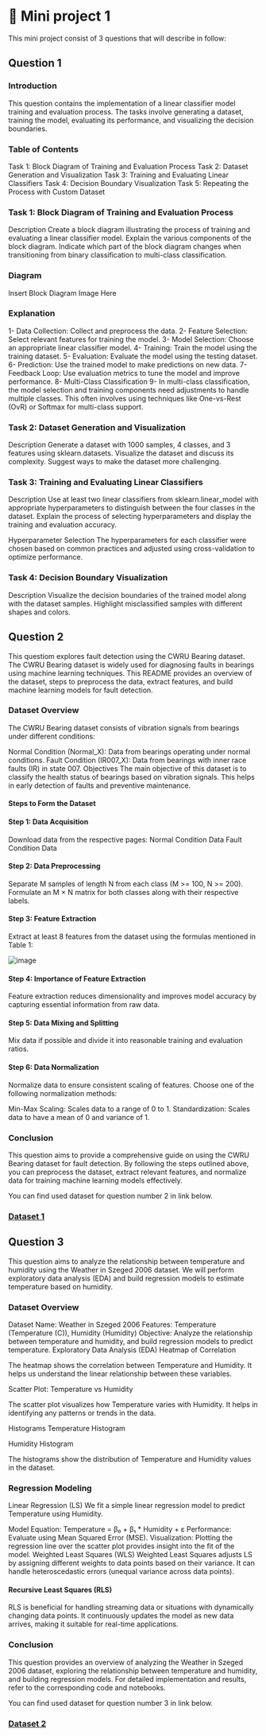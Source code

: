 # 📕 Mini project 1

This mini project consist of 3 questions that will describe in follow:

## Question 1
### Introduction
This question contains the implementation of a linear classifier model training and evaluation process. The tasks involve generating a dataset, training the model, evaluating its performance, and visualizing the decision boundaries.

### Table of Contents
Task 1: Block Diagram of Training and Evaluation Process
Task 2: Dataset Generation and Visualization
Task 3: Training and Evaluating Linear Classifiers
Task 4: Decision Boundary Visualization
Task 5: Repeating the Process with Custom Dataset


### Task 1: Block Diagram of Training and Evaluation Process
Description
Create a block diagram illustrating the process of training and evaluating a linear classifier model. Explain the various components of the block diagram. Indicate which part of the block diagram changes when transitioning from binary classification to multi-class classification.

### Diagram
Insert Block Diagram Image Here

### Explanation
1- Data Collection: Collect and preprocess the data.
2- Feature Selection: Select relevant features for training the model.
3- Model Selection: Choose an appropriate linear classifier model.
4- Training: Train the model using the training dataset.
5- Evaluation: Evaluate the model using the testing dataset.
6- Prediction: Use the trained model to make predictions on new data.
7- Feedback Loop: Use evaluation metrics to tune the model and improve performance.
8- Multi-Class Classification
9- In multi-class classification, the model selection and training components need adjustments to handle multiple classes. This often involves using techniques like One-vs-Rest (OvR) or Softmax for multi-class support.

### Task 2: Dataset Generation and Visualization
Description
Generate a dataset with 1000 samples, 4 classes, and 3 features using sklearn.datasets. Visualize the dataset and discuss its complexity. Suggest ways to make the dataset more challenging.

### Task 3: Training and Evaluating Linear Classifiers
Description
Use at least two linear classifiers from sklearn.linear_model with appropriate hyperparameters to distinguish between the four classes in the dataset. Explain the process of selecting hyperparameters and display the training and evaluation accuracy.

Hyperparameter Selection
The hyperparameters for each classifier were chosen based on common practices and adjusted using cross-validation to optimize performance.

### Task 4: Decision Boundary Visualization
Description
Visualize the decision boundaries of the trained model along with the dataset samples. Highlight misclassified samples with different shapes and colors.


## Question 2
This questiom explores fault detection using the CWRU Bearing dataset. The CWRU Bearing dataset is widely used for diagnosing faults in bearings using machine learning techniques. This README provides an overview of the dataset, steps to preprocess the data, extract features, and build machine learning models for fault detection.

### Dataset Overview
The CWRU Bearing dataset consists of vibration signals from bearings under different conditions:

Normal Condition (Normal_X): Data from bearings operating under normal conditions.
Fault Condition (IR007_X): Data from bearings with inner race faults (IR) in state 007.
Objectives
The main objective of this dataset is to classify the health status of bearings based on vibration signals. This helps in early detection of faults and preventive maintenance.

#### Steps to Form the Dataset
#### Step 1: Data Acquisition
Download data from the respective pages:
Normal Condition Data
Fault Condition Data
#### Step 2: Data Preprocessing
Separate M samples of length N from each class (M >= 100, N >= 200).
Formulate an M × N matrix for both classes along with their respective labels.
#### Step 3: Feature Extraction
Extract at least 8 features from the dataset using the formulas mentioned in Table 1:

![image](https://github.com/user-attachments/assets/6c083dbd-4896-4b60-9f85-6ff3698e94f8)




#### Step 4: Importance of Feature Extraction
Feature extraction reduces dimensionality and improves model accuracy by capturing essential information from raw data.

#### Step 5: Data Mixing and Splitting
Mix data if possible and divide it into reasonable training and evaluation ratios.

#### Step 6: Data Normalization
Normalize data to ensure consistent scaling of features. Choose one of the following normalization methods:

Min-Max Scaling: Scales data to a range of 0 to 1.
Standardization: Scales data to have a mean of 0 and variance of 1.
### Conclusion
This question aims to provide a comprehensive guide on using the CWRU Bearing dataset for fault detection. By following the steps outlined above, you can preprocess the dataset, extract relevant features, and normalize data for training machine learning models effectively.



You can find used dataset for question number 2 in link below.
### [Dataset 1](https://engineering.case.edu/bearingdatacenter/download-data-file)


## Question 3
This question aims to analyze the relationship between temperature and humidity using the Weather in Szeged 2006 dataset. We will perform exploratory data analysis (EDA) and build regression models to estimate temperature based on humidity.

### Dataset Overview
Dataset Name: Weather in Szeged 2006
Features: Temperature (Temperature (C)), Humidity (Humidity)
Objective: Analyze the relationship between temperature and humidity, and build regression models to predict temperature.
Exploratory Data Analysis (EDA)
Heatmap of Correlation

The heatmap shows the correlation between Temperature and Humidity. It helps us understand the linear relationship between these variables.

Scatter Plot: Temperature vs Humidity

The scatter plot visualizes how Temperature varies with Humidity. It helps in identifying any patterns or trends in the data.

Histograms
Temperature Histogram


Humidity Histogram


The histograms show the distribution of Temperature and Humidity values in the dataset.

### Regression Modeling
Linear Regression (LS)
We fit a simple linear regression model to predict Temperature using Humidity.

Model Equation: Temperature = β₀ + β₁ * Humidity + ε
Performance: Evaluate using Mean Squared Error (MSE).
Visualization: Plotting the regression line over the scatter plot provides insight into the fit of the model.
Weighted Least Squares (WLS)
Weighted Least Squares adjusts LS by assigning different weights to data points based on their variance. It can handle heteroscedastic errors (unequal variance across data points).

#### Recursive Least Squares (RLS)
RLS is beneficial for handling streaming data or situations with dynamically changing data points. It continuously updates the model as new data arrives, making it suitable for real-time applications.

### Conclusion
This question provides an overview of analyzing the Weather in Szeged 2006 dataset, exploring the relationship between temperature and humidity, and building regression models. For detailed implementation and results, refer to the corresponding code and notebooks.

You can find used dataset for question number 3 in link below.
### [Dataset 2](https://www.kaggle.com/datasets/budincsevity/szeged-weather/data)




